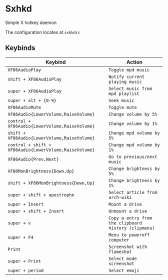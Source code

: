 # Sxhkd

Simple X hotkey daemon

The configuration locates at `sxhkdrc`

## Keybinds

Keybind                                                | Action
---                                                    | ---
`XF86AudioPlay`                                        | `Toggle mpd music`
`shift + XF86AudioPlay`                                | `Notify current playing music`
`super + XF86AudioPlay`                                | `Select music from mpd playlist`
`super + alt + {0-9}`                                  | `Seek music`
`XF86AudioMute`                                        | `Toggle mute`
`XF86Audio{LowerVolume,RaiseVolume}`                   | `Change volume by 5%`
`control + XF86Audio{LowerVolume,RaiseVolume}`         | `Change volume by 1%`
`shift + XF86Audio{LowerVolume,RaiseVolume}`           | `Change mpd volume by 5%`
`control + shift + XF86Audio{LowerVolume,RaiseVolume}` | `Change mpd volume by 1%`
`XF86Audio{Prev,Next}`                                 | `Go to previous/next music`
`XF86MonBrightness{Down,Up}`                           | `Change brightness by 5%`
`shift + XF86MonBrightness{Down,Up}`                   | `Change brightness by 1%`
`super + shift + apostrophe`                           | `Select article from arch-wiki`
`super + Insert`                                       | `Mount a drive`
`super + shift + Insert`                               | `Unmount a drive`
`super + v`                                            | `Copy a entry from the clipboard history (clipmenu)`
`super + F4`                                           | `Menu to poweroff computer`
`Print`                                                | `Screenshot with flameshot`
`super + Print`                                        | `Select mode screenshot`
`super + period`                                       | `Select emoji`
